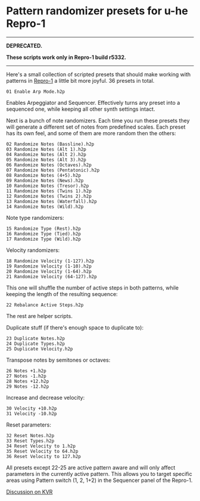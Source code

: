 # Pattern randomizer presets for u-he Repro-1

---
**DEPRECATED.**  

**These scripts work only in Repro-1 build r5332.**

---

Here's a small collection of scripted presets that should make working with patterns in [Repro-1](http://www.u-he.com/cms/repro-1) a little bit more joyful. 36 presets in total.

`01 Enable Arp Mode.h2p`  

Enables Arpeggiator and Sequencer. Effectively turns any preset into a sequenced one, while keeping all other synth settings intact.

Next is a bunch of note randomizers. Each time you run these presets they will generate a different set of notes from predefined scales. Each preset has its own feel, and some of them are more random then the others:  

`02 Randomize Notes (Bassline).h2p`  
`03 Randomize Notes (Alt 1).h2p`  
`04 Randomize Notes (Alt 2).h2p`  
`05 Randomize Notes (Alt 3).h2p`  
`06 Randomize Notes (Octaves).h2p`  
`07 Randomize Notes (Pentatonic).h2p`  
`08 Randomize Notes (4+5).h2p`  
`09 Randomize Notes (News).h2p`  
`10 Randomize Notes (Tresor).h2p`  
`11 Randomize Notes (Twins 1).h2p`  
`12 Randomize Notes (Twins 2).h2p`  
`13 Randomize Notes (Waterfall).h2p`  
`14 Randomize Notes (Wild).h2p`  

Note type randomizers:  

`15 Randomize Type (Rest).h2p`  
`16 Randomize Type (Tied).h2p`  
`17 Randomize Type (Wild).h2p`  

Velocity randomizers:  

`18 Randomize Velocity (1-127).h2p`  
`19 Randomize Velocity (1-10).h2p`  
`20 Randomize Velocity (1-64).h2p`  
`21 Randomize Velocity (64-127).h2p`  

This one will shuffle the number of active steps in both patterns, while keeping the length of the resulting sequence:  

`22 Rebalance Active Steps.h2p`  

The rest are helper scripts.

Duplicate stuff (if there's enough space to duplicate to):  

`23 Duplicate Notes.h2p`  
`24 Duplicate Types.h2p`  
`25 Duplicate Velocity.h2p`  

Transpose notes by semitones or octaves:  

`26 Notes +1.h2p`  
`27 Notes -1.h2p`  
`28 Notes +12.h2p`  
`29 Notes -12.h2p`  

Increase and decrease velocity:  

`30 Velocity +10.h2p`  
`31 Velocity -10.h2p`  

Reset parameters:  

`32 Reset Notes.h2p`  
`33 Reset Types.h2p`  
`34 Reset Velocity to 1.h2p`  
`35 Reset Velocity to 64.h2p`  
`36 Reset Velocity to 127.h2p`  

All presets except 22-25 are active pattern aware and will only affect parameters in the currently active pattern. This allows you to target specific areas using Pattern switch (1, 2, 1+2) in the Sequencer panel of the Repro-1.

[Discussion on KVR](https://www.kvraudio.com/forum/viewtopic.php?f=31&t=475459)
